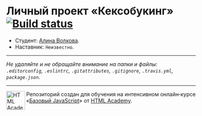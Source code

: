 # Личный проект «Кексобукинг» [![Build status][travis-image]][travis-url]

* Студент: [Алина Волкова](https://up.htmlacademy.ru/javascript/9/user/285131).
* Наставник: `Неизвестно`.

---

_Не удаляйте и не обращайте внимание на папки и файлы:_<br>
_`.editorconfig`, `.eslintrc`, `.gitattributes`, `.gitignore`, `.travis.yml`, `package.json`._

---

<a href="https://htmlacademy.ru/intensive/javascript"><img align="left" width="50" height="50" title="HTML Academy" src="https://up.htmlacademy.ru/static/img/intensive/javascript/logo-for-github.svg"></a>

Репозиторий создан для обучения на интенсивном онлайн‑курсе «[Базовый JavaScript](https://htmlacademy.ru/intensive/javascript)» от [HTML Academy](https://htmlacademy.ru).

[travis-image]: https://travis-ci.org/htmlacademy-javascript/285131-keksobooking.svg?branch=master
[travis-url]: https://travis-ci.org/htmlacademy-javascript/285131-keksobooking
